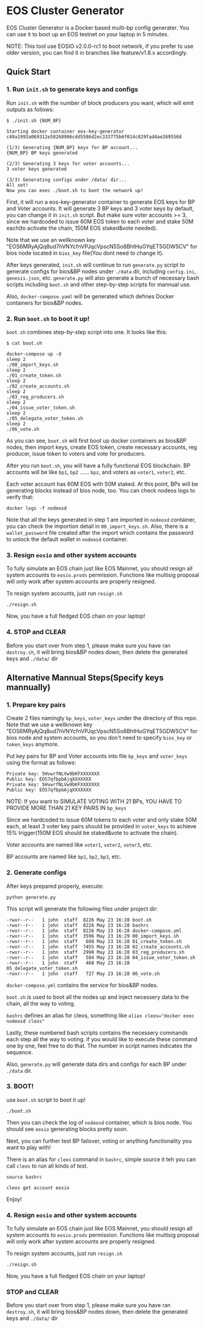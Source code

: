 # EOS Cluster Generator

EOS Cluster Generator is a Docker based multi-bp config generater. You can use it to boot up an EOS testnet on your laptop in 5 minutes.

NOTE: This tool use EOSIO v2.0.0-rc1 to boot network, if you prefer to use older version, you can find it in branches like feature/v1.8.x accordingly.


## Quick Start

### 1. Run `init.sh` to generate keys and configs

Run `init.sh` with the number of block producers you want, which will emit outputs as follows:

```
$ ./init.sh {NUM_BP}

Starting docker container eos-key-generator
c49a1993a069312e58268906cdd5586d2ec333775b6f014c829fad4ae2695568

(1/3) Generating {NUM_BP} keys for BP account...
{NUM_BP} BP keys generated

(2/3) Generating 3 keys for voter accounts...
3 voter keys generated

(3/3) Generating configs under /data/ dir...
All set!
Now you can exec ./boot.sh to boot the network up!
```

First, it will run a eos-key-generator container to generate EOS keys for BP and Voter accounts. It will generate 3 BP keys and 3 voter keys by default, you can change it in `init.sh` script. But make sure voter accounts >= 3, since we hardcoded to issue 60M EOS token to each voter and stake 50M each(to activate the chain, 150M EOS staked&vote needed).

Note that we use an wellknown key "EOS6MRyAjQq8ud7hVNYcfnVPJqcVpscN5So8BhtHuGYqET5GDW5CV" for bios node located in `bios_key` file(You dont need to change it).

After keys generated, `init.sh` will continue to run `generate.py` script to generate configs for bios&BP nodes under `./data` dir, including `config.ini`, `genesis.json`, etc. `generate.py` will also generate a bunch of necessary bash scripts including `boot.sh` and other step-by-step scripts for mannual use.

Also, `docker-compose.yaml` will be generated which defines Docker containers for bios&BP nodes.


### 2. Run `boot.sh` to boot it up!


`boot.sh` combines step-by-step script into one. It looks like this:

```
$ cat boot.sh

docker-compose up -d
sleep 2
./00_import_keys.sh
sleep 2
./01_create_token.sh
sleep 2
./02_create_accounts.sh
sleep 2
./03_reg_producers.sh
sleep 2
./04_issue_voter_token.sh
sleep 2
./05_delegate_voter_token.sh
sleep 2
./06_vote.sh
```

As you can see, `boot.sh` will first boot up docker containers as bios&BP nodes, then import keys, create EOS token, create necessary accounts, reg producer, issue token to voters and vote for producers.

After you run `boot.sh`, you will have a fully functional EOS blockchain. BP accounts will be like `bp1`, `bp2` ...... `bpz`, and voters as `voter1`, `voter2`, etc. 

Each voter account has 60M EOS with 50M staked. At this point, BPs will be generating blocks instead of bios node, too. You can check nodeos logs to verify that:

```
docker logs -f nodeosd
```

Note that all the keys generated in step 1 are imported in `nodeosd` container, you can check the importion detail in `00_import_keys.sh`. Also, there is a `wallet_password` file created after the import which contains the password to unlock the default wallet in `nodeosd` container.


### 3. Resign `eosio` and other system accounts

To fully simulate an EOS chain just like EOS Mainnet, you should resign all system accounts to `eosio.prods` permission. Functions like multisig proposal will only work after system accounts are properly resigned.

To resign system accounts, just run `resign.sh`

```
./resign.sh
```

Now, you have a full fledged EOS chain on your laptop!


### 4. STOP and CLEAR

Before you start over from step 1, please make sure you have ran `destroy.sh`, it will bring bios&BP nodes down, then delete the generated keys and `./data/` dir


## Alternative Mannual Steps(Specify keys mannually)

### 1. Prepare key pairs

Create 2 files namingly `bp_keys`, `voter_keys` under the directory of this repo. Note that we use a wellknown key "EOS6MRyAjQq8ud7hVNYcfnVPJqcVpscN5So8BhtHuGYqET5GDW5CV" for bios node and system accounts, so you don't need to specify `bios_key` or `token_keys` anymore.

Put key pairs for BP and Voter accounts into file `bp_keys` and `voter_keys` using the format as follows:

```
Private key: 5HvwrfNLVw9bKFXXXXXXX
Public key: EOS7qfbpbAjqXXXXXXX
Private key: 5HvwrfNLVw9bKFXXXXXXX
Public key: EOS7qfbpbAjqXXXXXXX
```

NOTE: If you want to SIMULATE VOTING WITH 21 BPs, YOU HAVE TO PROVIDE MORE THAN 21 KEY PAIRS IN `bp_keys`

Since we hardcoded to issue 60M tokens to each voter and only stake 50M each, at least 3 voter key pairs should be provided in `voter_keys` to achieve 15% trigger(150M EOS should be staked&vote to activate the chain).

Voter accounts are named like `voter1`, `voter2`, `voter3`, etc.

BP accounts are named like `bp1`, `bp2`, `bp3`, etc.


### 2. Generate configs

After keys prepared properly, execute:

```
python generate.py
```

This script will generate the following files under project dir:

```
-rwxr--r--   1 john  staff  8226 May 23 16:28 boot.sh
-rwxr--r--   1 john  staff  8226 May 23 16:28 bashrc
-rwxr--r--   1 john  staff  8226 May 23 16:28 docker-compose.yml
-rwxr--r--   1 john  staff  3596 May 23 16:29 00_import_keys.sh
-rwxr--r--   1 john  staff   608 May 23 16:28 01_create_token.sh
-rwxr--r--   1 john  staff  7455 May 23 16:28 02_create_accounts.sh
-rwxr--r--   1 john  staff  2990 May 23 16:28 03_reg_producers.sh
-rwxr--r--   1 john  staff   584 May 23 16:28 04_issue_voter_token.sh
-rwxr--r--   1 john  staff   468 May 23 16:28 05_delegate_voter_token.sh
-rwxr--r--   1 john  staff   727 May 23 16:28 06_vote.sh

```

`docker-compose.yml` contains the service for bios&BP nodes.

`boot.sh` is used to boot all the nodes up and inject necessery data to the chain, all the way to voting.

`bashrc` defines an alias for cleos, something like `alias cleos="docker exec nodeosd cleos"`

Lastly, these numbered bash scripts contains the necessery commands each step all the way to voting. if you would like to execute these command one by one, feel free to do that. The number in script names indicates the sequence.

Also, `generate.py` will generate data dirs and configs for each BP under `./data` dir.

### 3. BOOT!

use `boot.sh` script to boot it up!

```
./boot.sh
```

Then you can check the log of `nodeosd` container, which is bios node. You should see `eosio` generating blocks pretty soon.

Next, you can further test BP failover, voting or anything functionality you want to play with!

There is an alias for `cleos` command in `bashrc`, simple source it teh you can call `cleos` to run all kinds of test.

```
source bashrc

cleos get account eosio
```

Enjoy!

### 4. Resign `eosio` and other system accounts

To fully simulate an EOS chain just like EOS Mainnet, you should resign all system accounts to `eosio.prods` permission. Functions like multisig proposal will only work after system accounts are properly resigned.

To resign system accounts, just run `resign.sh`

```
./resign.sh
```

Now, you have a full fledged EOS chain on your laptop!


### STOP and CLEAR

Before you start over from step 1, please make sure you have ran `destroy.sh`, it will bring bios&BP nodes down, then delete the generated keys and `./data/` dir
